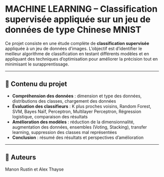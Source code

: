 # MACHINE LEARNING – Classification supervisée appliquée sur un jeu de données de type Chinese MNIST

Ce projet consiste en une étude complète de **classification supervisée** appliquée à un jeu de données d’images. L’objectif est d’identifier le meilleur algorithme de classification en testant différents modèles et en appliquant des techniques d’optimisation pour améliorer la précision tout en minimisant le surapprentissage.

---

## 📂 Contenu du projet

- **Compréhension des données** : dimension et type des données, distributions des classes, chargement des données  
- **Évaluation des classifieurs** : K plus proches voisins, Random Forest, SVM, Bayes Naïf, Perceptron, Multilayer Perceptron, Régression logistique, comparaison des résultats  
- **Amélioration des modèles** : réduction de la dimensionnalité, augmentation des données, ensembles (Voting, Stacking), transfer learning, suppression des classes mal représentées  
- **Conclusion** : résumé des résultats et perspectives d’amélioration  

---

## 👤 Auteurs

Manon Rustin et Alex Thayse
